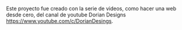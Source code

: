 Este proyecto fue creado con la serie de videos, como hacer una web desde cero, del canal de youtube Dorian Designs https://www.youtube.com/c/DorianDesings.
